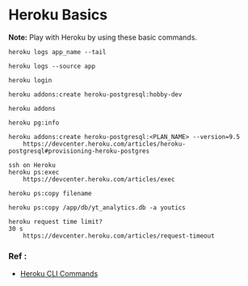 # Heroku Basics

**Note:** Play with Heroku by using these basic commands.




```
heroku logs app_name --tail

heroku logs --source app

heroku login

heroku addons:create heroku-postgresql:hobby-dev

heroku addons

heroku pg:info

heroku addons:create heroku-postgresql:<PLAN_NAME> --version=9.5
	https://devcenter.heroku.com/articles/heroku-postgresql#provisioning-heroku-postgres
	
ssh on Heroku
heroku ps:exec
	https://devcenter.heroku.com/articles/exec
	
heroku ps:copy filename

heroku ps:copy /app/db/yt_analytics.db -a youtics

heroku request time limit?
30 s
	https://devcenter.heroku.com/articles/request-timeout

```

### Ref :

  * [Heroku CLI Commands](https://devcenter.heroku.com/articles/heroku-cli-commands)
